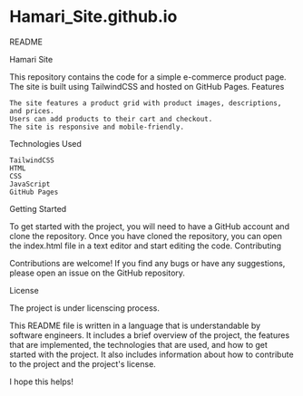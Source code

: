 # Hamari_Site.github.io

README

Hamari Site

This repository contains the code for a simple e-commerce product page. The site is built using TailwindCSS and hosted on GitHub Pages.
Features

    The site features a product grid with product images, descriptions, and prices.
    Users can add products to their cart and checkout.
    The site is responsive and mobile-friendly.

Technologies Used

    TailwindCSS
    HTML
    CSS
    JavaScript
    GitHub Pages

Getting Started

To get started with the project, you will need to have a GitHub account and clone the repository. Once you have cloned the repository, you can open the index.html file in a text editor and start editing the code.
Contributing

Contributions are welcome! If you find any bugs or have any suggestions, please open an issue on the GitHub repository.

License

The project is under licenscing process.

This README file is written in a language that is understandable by software engineers. It includes a brief overview of the project, the features that are implemented, the technologies that are used, and how to get started with the project. It also includes information about how to contribute to the project and the project's license.

I hope this helps!
